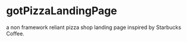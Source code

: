 # gotPizzaLandingPage
 a non framework reliant pizza shop landing page inspired by Starbucks Coffee.
